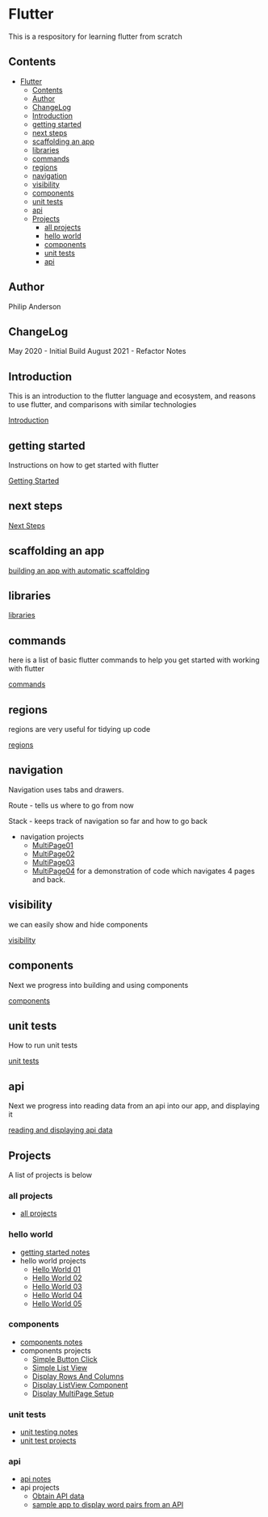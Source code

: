# Flutter

This is a respository for learning flutter from scratch
## Contents

- [Flutter](#flutter)
  - [Contents](#contents)
  - [Author](#author)
  - [ChangeLog](#changelog)
  - [Introduction](#introduction)
  - [getting started](#getting-started)
  - [next steps](#next-steps)
  - [scaffolding an app](#scaffolding-an-app)
  - [libraries](#libraries)
  - [commands](#commands)
  - [regions](#regions)
  - [navigation](#navigation)
  - [visibility](#visibility)
  - [components](#components)
  - [unit tests](#unit-tests)
  - [api](#api)
  - [Projects](#projects)
    - [all projects](#all-projects)
    - [hello world](#hello-world)
    - [components](#components-1)
    - [unit tests](#unit-tests-1)
    - [api](#api-1)


## Author

Philip Anderson 

## ChangeLog

May 2020 - Initial Build
August 2021 - Refactor Notes


## Introduction

This is an introduction to the flutter language and ecosystem, and reasons to use flutter, and comparisons with similar technologies

[Introduction](notes/introduction.md)


## getting started

Instructions on how to get started with flutter

[Getting Started](notes/getting-started.md)

## next steps

[Next Steps](notes/next-steps.md)

## scaffolding an app

[building an app with automatic scaffolding](notes/scaffolding.md)

## libraries

[libraries](notes/libraries.md)

## commands

here is a list of basic flutter commands to help you get started with working with flutter

[commands](notes/commands.md)

## regions

regions are very useful for tidying up code

[regions](notes/regions.md)

## navigation

Navigation uses tabs and drawers.

Route - tells us where to go from now

Stack - keeps track of navigation so far and how to go back

- navigation projects
  - [MultiPage01](Projects/MultiPage01)
  - [MultiPage02](Projects/MultiPage02)
  - [MultiPage03](Projects/MultiPage03)
  - [MultiPage04](Projects/MultiPage04) for a demonstration of code which navigates 4 pages and back.

## visibility

we can easily show and hide components

[visibility](notes/components.md#visibility)

## components 

Next we progress into building and using components

[components](notes/components.md)

## unit tests

How to run unit tests

[unit tests](notes/unit-testing.md)

## api

Next we progress into reading data from an api into our app, and displaying it

[reading and displaying api data](notes/api.md)

## Projects

A list of projects is below

### all projects 

- [all projects](projects)
### hello world 

- [getting started notes](notes/getting-started.md)
- hello world projects
  - [Hello World 01](projects/HelloWorld01)
  - [Hello World 02](projects/HelloWorld02)
  - [Hello World 03](projects/HelloWorld03)
  - [Hello World 04](projects/HelloWorld04)
  - [Hello World 05](projects/HelloWorld05)

### components 

- [components notes](notes/components.md)
- components projects
  - [Simple Button Click](projects/ButtonClick01)
  - [Simple List View](projects/ListView01)
  - [Display Rows And Columns](projects/RowsAndColumns01)
  - [Display ListView Component](projects/ListView01)
  - [Display MultiPage Setup](projects/MultiPage01)

### unit tests

- [unit testing notes](notes/unit-testing.md)
- [unit test projects](projects/UnitTest01)

### api 

- [api notes](notes/api.md)
- api projects
  - [Obtain API data](projects/API01)
  - [sample app to display word pairs from an API](projects/WordPair01)

